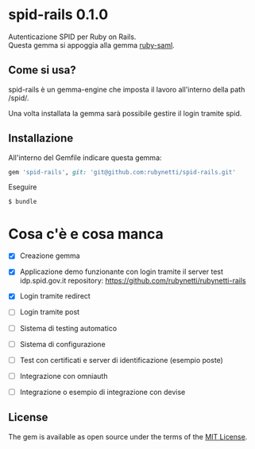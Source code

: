 # spid-rails 0.1.0
Autenticazione SPID per Ruby on Rails.  
Questa gemma si appoggia alla gemma [ruby-saml](https://github.com/onelogin/ruby-saml).

## Come si usa?
spid-rails è un gemma-engine che imposta il lavoro all'interno della path /spid/.

Una volta installata la gemma sarà possibile gestire il login tramite spid.


## Installazione

All'interno del Gemfile indicare questa gemma:

```ruby
gem 'spid-rails', git: 'git@github.com:rubynetti/spid-rails.git'
```

Eseguire
```bash
$ bundle
```
<!-- Or install it yourself as:
```bash
$ gem install spid-rails
``` -->

# Cosa c'è e cosa manca
- [x] Creazione gemma
- [x] Applicazione demo funzionante con login tramite il server test idp.spid.gov.it
repository: https://github.com/rubynetti/rubynetti-rails
- [x] Login tramite redirect
- [ ] Login tramite post
- [ ] Sistema di testing automatico
- [ ] Sistema di configurazione
- [ ] Test con certificati e server di identificazione (esempio poste)
- [ ] Integrazione con omniauth
- [ ] Integrazione o esempio di integrazione con devise



## License
The gem is available as open source under the terms of the [MIT License](http://opensource.org/licenses/MIT).
